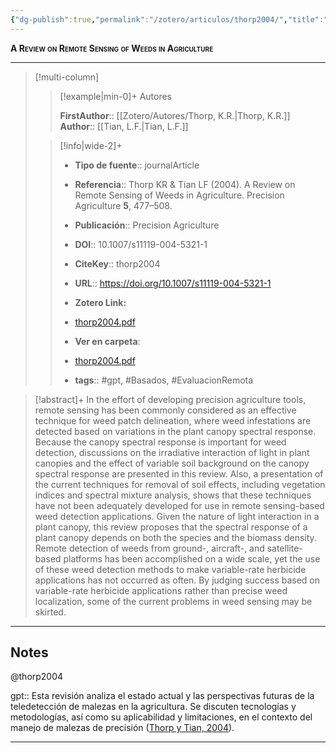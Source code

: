 ```yaml
---
{"dg-publish":true,"permalink":"/zotero/articulos/thorp2004/","title":"A Review on Remote Sensing of Weeds in Agriculture","tags":["#zotero"]}
---
```



<span style="font-variant:small-caps; font-weight: bold;">A Review on Remote Sensing of Weeds in Agriculture</span>

---


> [!multi-column]
>
>> [!example|min-0]+ Autores
>> 
>> **FirstAuthor**:: [[Zotero/Autores/Thorp, K.R.\|Thorp, K.R.]]  
>> **Author**:: [[Tian, L.F.\|Tian, L.F.]]  
 >
>
>> [!info|wide-2]+
>>
>> - **Tipo de fuente**:: journalArticle
>> - **Referencia**:: Thorp KR & Tian LF (2004). A Review on Remote Sensing of Weeds in Agriculture. Precision Agriculture **5**, 477–508.
>> - **Publicación**:: Precision Agriculture
>> - **DOI**:: 10.1007/s11119-004-5321-1
>> - **CiteKey**:: thorp2004
>> - **URL**:: https://doi.org/10.1007/s11119-004-5321-1
>> - **Zotero Link:** 
>> - [thorp2004.pdf](zotero://select/library/items/Q9DSD6SB)
>>
>> - **Ver en carpeta**: 
>> - [thorp2004.pdf](file://J:\OneDrive\Articulos\thorp2004.pdf)
>> - **tags**:: #gpt, #Basados, #EvaluacionRemota



> [!abstract]+ 
>In the effort of developing precision agriculture tools, remote sensing has been commonly considered as an effective technique for weed patch delineation, where weed infestations are detected based on variations in the plant canopy spectral response. Because the canopy spectral response is important for weed detection, discussions on the irradiative interaction of light in plant canopies and the effect of variable soil background on the canopy spectral response are presented in this review. Also, a presentation of the current techniques for removal of soil effects, including vegetation indices and spectral mixture analysis, shows that these techniques have not been adequately developed for use in remote sensing-based weed detection applications. Given the nature of light interaction in a plant canopy, this review proposes that the spectral response of a plant canopy depends on both the species and the biomass density. Remote detection of weeds from ground-, aircraft-, and satellite-based platforms has been accomplished on a wide scale, yet the use of these weed detection methods to make variable-rate herbicide applications has not occurred as often. By judging success based on variable-rate herbicide applications rather than precise weed localization, some of the current problems in weed sensing may be skirted.


--- 

## Notes

@thorp2004

gpt:: Esta revisión analiza el estado actual y las perspectivas futuras de la teledetección de malezas en la agricultura. Se discuten tecnologías y metodologías, así como su aplicabilidad y limitaciones, en el contexto del manejo de malezas de precisión ([Thorp y Tian, 2004](zotero://select/library/items/MR9GKHSX)).






---







